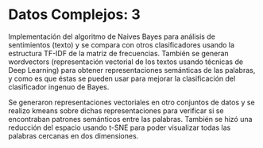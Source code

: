 # Datos Complejos: 3

Implementación del algoritmo de Naives Bayes para análisis de sentimientos (texto) y se compara con otros clasificadores usando la estructura TF-IDF de la matriz de frecuencias. También se generan wordvectors (representación vectorial de los textos usando técnicas de Deep Learning) para obtener representaciones semánticas de las palabras, y como es que éstas se pueden usar para mejorar la clasificación del clasificador ingenuo de Bayes.

Se generaron representaciones vectoriales en otro conjuntos de datos y se realizo kmeans sobre dichas representaciones para verificar si se encontraban patrones semánticos entre las palabras. También se hizó una reducción del espacio usando t-SNE para poder visualizar todas las palabras cercanas en dos dimensiones.
